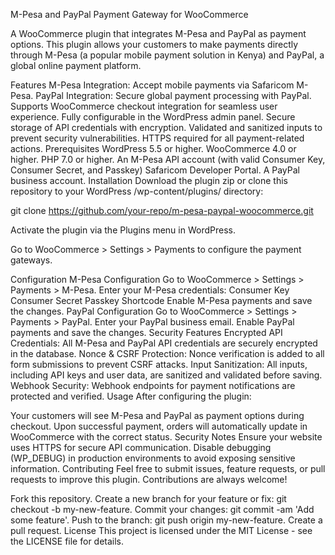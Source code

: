 M-Pesa and PayPal Payment Gateway for WooCommerce

A WooCommerce plugin that integrates M-Pesa and PayPal as payment options. This plugin allows your customers to make payments directly through M-Pesa (a popular mobile payment solution in Kenya) and PayPal, a global online payment platform.

Features
M-Pesa Integration: Accept mobile payments via Safaricom M-Pesa.
PayPal Integration: Secure global payment processing with PayPal.
Supports WooCommerce checkout integration for seamless user experience.
Fully configurable in the WordPress admin panel.
Secure storage of API credentials with encryption.
Validated and sanitized inputs to prevent security vulnerabilities.
HTTPS required for all payment-related actions.
Prerequisites
WordPress 5.5 or higher.
WooCommerce 4.0 or higher.
PHP 7.0 or higher.
An M-Pesa API account (with valid Consumer Key, Consumer Secret, and Passkey) Safaricom Developer Portal.
A PayPal business account.
Installation
Download the plugin zip or clone this repository to your WordPress /wp-content/plugins/ directory:

git clone https://github.com/your-repo/m-pesa-paypal-woocommerce.git

Activate the plugin via the Plugins menu in WordPress.

Go to WooCommerce > Settings > Payments to configure the payment gateways.

Configuration
M-Pesa Configuration
Go to WooCommerce > Settings > Payments > M-Pesa.
Enter your M-Pesa credentials:
Consumer Key
Consumer Secret
Passkey
Shortcode
Enable M-Pesa payments and save the changes.
PayPal Configuration
Go to WooCommerce > Settings > Payments > PayPal.
Enter your PayPal business email.
Enable PayPal payments and save the changes.
Security Features
Encrypted API Credentials: All M-Pesa and PayPal API credentials are securely encrypted in the database.
Nonce & CSRF Protection: Nonce verification is added to all form submissions to prevent CSRF attacks.
Input Sanitization: All inputs, including API keys and user data, are sanitized and validated before saving.
Webhook Security: Webhook endpoints for payment notifications are protected and verified.
Usage
After configuring the plugin:

Your customers will see M-Pesa and PayPal as payment options during checkout.
Upon successful payment, orders will automatically update in WooCommerce with the correct status.
Security Notes
Ensure your website uses HTTPS for secure API communication.
Disable debugging (WP_DEBUG) in production environments to avoid exposing sensitive information.
Contributing
Feel free to submit issues, feature requests, or pull requests to improve this plugin. Contributions are always welcome!

Fork this repository.
Create a new branch for your feature or fix: git checkout -b my-new-feature.
Commit your changes: git commit -am 'Add some feature'.
Push to the branch: git push origin my-new-feature.
Create a pull request.
License
This project is licensed under the MIT License - see the LICENSE file for details.
